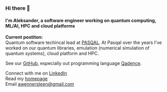 ### Hi there 👋

#### I'm Aleksander, a software engineer working on quantum computing, ML/AI, HPC and cloud platforms

**Current postiton:**<br>
Quantum software techincal lead at [PASQAL](https://pasqal.com).
At Pasqal over the years I've worked on our quantum libraries, emulation (numerical simulation of quantum systems), cloud platform and HPC.

See our [GitHub](https://github.com/pasqal-io), especially out programming language [Qadence](https://github.com/pasqal-io/Qadence).

Connect with me on [LinkedIn](https://linkedin.com/in/awennersteen)<br>
Read my [homepage](https://awennersteen.com)<br>
Email [awennersteen@gmail.com](mailto:awennersteen@gmail.com)<br>
